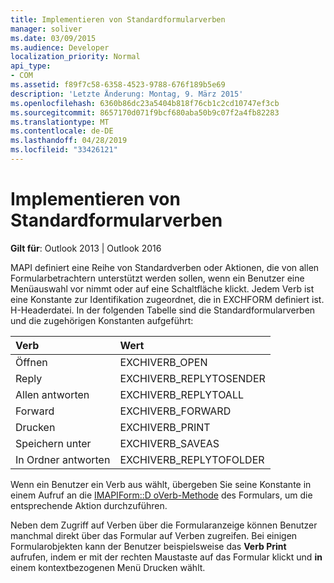 ```yaml
---
title: Implementieren von Standardformularverben
manager: soliver
ms.date: 03/09/2015
ms.audience: Developer
localization_priority: Normal
api_type:
- COM
ms.assetid: f89f7c58-6358-4523-9788-676f189b5e69
description: 'Letzte Änderung: Montag, 9. März 2015'
ms.openlocfilehash: 6360b86dc23a5404b818f76cb1c2cd10747ef3cb
ms.sourcegitcommit: 8657170d071f9bcf680aba50b9c07f2a4fb82283
ms.translationtype: MT
ms.contentlocale: de-DE
ms.lasthandoff: 04/28/2019
ms.locfileid: "33426121"
---
```

# <a name="implementing-standard-form-verbs"></a>Implementieren von Standardformularverben

  
  
**Gilt für**: Outlook 2013 | Outlook 2016 
  
MAPI definiert eine Reihe von Standardverben oder Aktionen, die von allen Formularbetrachtern unterstützt werden sollen, wenn ein Benutzer eine Menüauswahl vor nimmt oder auf eine Schaltfläche klickt. Jedem Verb ist eine Konstante zur Identifikation zugeordnet, die in EXCHFORM definiert ist. H-Headerdatei. In der folgenden Tabelle sind die Standardformularverben und die zugehörigen Konstanten aufgeführt:
  
|**Verb**|**Wert**|
|:-----|:-----|
|Öffnen  <br/> |EXCHIVERB_OPEN  <br/> |
|Reply  <br/> |EXCHIVERB_REPLYTOSENDER  <br/> |
|Allen antworten  <br/> |EXCHIVERB_REPLYTOALL  <br/> |
|Forward  <br/> |EXCHIVERB_FORWARD  <br/> |
|Drucken  <br/> |EXCHIVERB_PRINT  <br/> |
|Speichern unter  <br/> |EXCHIVERB_SAVEAS  <br/> |
|In Ordner antworten  <br/> |EXCHIVERB_REPLYTOFOLDER  <br/> |
   
Wenn ein Benutzer ein Verb aus wählt, übergeben Sie seine Konstante in einem Aufruf an die [IMAPIForm::D oVerb-Methode](imapiform-doverb.md) des Formulars, um die entsprechende Aktion durchzuführen. 
  
Neben dem Zugriff auf Verben über die Formularanzeige können Benutzer manchmal direkt über das Formular auf Verben zugreifen. Bei einigen Formularobjekten kann der Benutzer beispielsweise das **Verb Print** aufrufen, indem er mit der rechten Maustaste auf das Formular klickt und **in** einem kontextbezogenen Menü Drucken wählt. 
  

